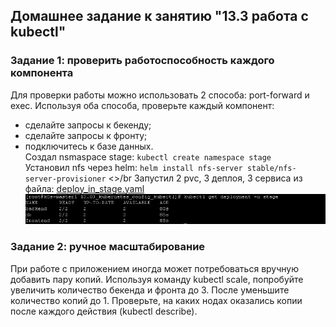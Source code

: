 ## Домашнее задание к занятию "13.3 работа с kubectl" </br>
### Задание 1: проверить работоспособность каждого компонента </br>
Для проверки работы можно использовать 2 способа: port-forward и exec. Используя оба способа, проверьте каждый компонент: </br>
* сделайте запросы к бекенду; </br>
* сделайте запросы к фронту; </br>
* подключитесь к базе данных. </br>
Создал nsmaspace stage: `kubectl create namespace stage` </br>
Установил nfs через helm: `helm install nfs-server stable/nfs-server-provisioner` <>/br
Запустил 2 pvc, 3 деплоя, 3 сервиса из файла: [deploy_in_stage.yaml](https://github.com/murzinvit/13.03_kubernetes_config_kubectl/blob/e9e1be417bea3dc9e804d7fd0c585f89c63bcf13/deploy_in_stage.yaml) </br>
![kubectl_get_depl](https://github.com/murzinvit/screen/blob/b786bfa6b4fd7e26abfeff0f5d3e99bcfedc9586/Kuber_kubectl_get%20deployment_3.jpg) </br>

### Задание 2: ручное масштабирование </br>
При работе с приложением иногда может потребоваться вручную добавить пару копий. Используя команду kubectl scale, попробуйте увеличить количество бекенда и фронта до 3. После уменьшите количество копий до 1. Проверьте, на каких нодах оказались копии после каждого действия (kubectl describe).
